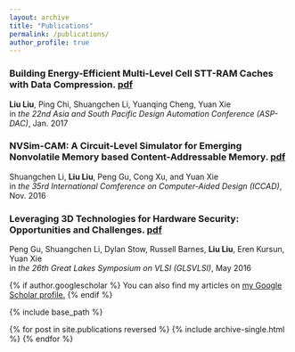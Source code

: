 ```yaml
---
layout: archive
title: "Publications"
permalink: /publications/
author_profile: true
---
```


### Building Energy-Efficient Multi-Level Cell STT-RAM Caches with Data Compression. [pdf](http://liuliu-cs.github.io/files/ASP-DAC-17.pdf) <br />
**Liu Liu**, Ping Chi, Shuangchen Li, Yuanqing Cheng, Yuan Xie <br />
in *the 22nd Asia and South Pacific Design Automation Conference (ASP-DAC)*, Jan. 2017

### NVSim-CAM: A Circuit-Level Simulator for Emerging Nonvolatile Memory based Content-Addressable Memory. [pdf](http://liuliu-cs.github.io/files/ICCAD-17.pdf) <br />
Shuangchen Li, **Liu Liu**, Peng Gu, Cong Xu, and Yuan Xie <br />
in *the 35rd International Comference on Computer-Aided Design (ICCAD)*, Nov. 2016

### Leveraging 3D Technologies for Hardware Security: Opportunities and Challenges. [pdf](http://liuliu-cs.github.io/files/GLSVLSI-16.pdf) <br />
Peng Gu, Shuangchen Li, Dylan Stow, Russell Barnes, **Liu Liu**, Eren Kursun, Yuan Xie <br />
in *the 26th Great Lakes Symposium on VLSI (GLSVLSI)*, May 2016


{% if author.googlescholar %}
  You can also find my articles on <u><a href="{{author.googlescholar}}">my Google Scholar profile</a>.</u>
{% endif %}

{% include base_path %}

{% for post in site.publications reversed %}
  {% include archive-single.html %}
{% endfor %}
